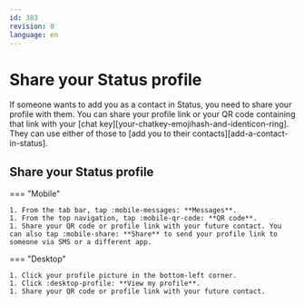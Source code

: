 ```yaml
---
id: 383
revision: 0
language: en
---
```


# Share your Status profile

If someone wants to add you as a contact in Status, you need to share your profile with them. You can share your profile link or your QR code containing that link with your [chat key][your-chatkey-emojihash-and-identicon-ring]. They can use either of those to [add you to their contacts][add-a-contact-in-status].

## Share your Status profile

=== "Mobile"

    1. From the tab bar, tap :mobile-messages: **Messages**.
    1. From the top navigation, tap :mobile-qr-code: **QR code**.
    1. Share your QR code or profile link with your future contact. You can also tap :mobile-share: **Share** to send your profile link to someone via SMS or a different app.

=== "Desktop"

    1. Click your profile picture in the bottom-left corner.
    1. Click :desktop-profile: **View my profile**.
    1. Share your QR code or profile link with your future contact.
